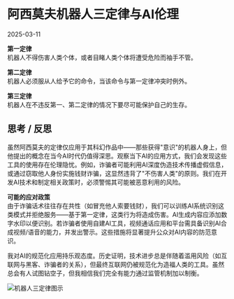 # 阿西莫夫机器人三定律与AI伦理
2025-03-11  

**第一定律**  
机器人不得伤害人类个体，或者目睹人类个体将遭受危险而袖手不管。  

**第二定律**  
机器人必须服从人给予它的命令，当该命令与第一定律冲突时例外。  

**第三定律**  
机器人在不违反第一、第二定律的情况下要尽可能保护自己的生存。  

## 思考 / 反思  
虽然阿西莫夫的定律仅应用于其科幻作品中——那些获得"意识"的机器人身上，但他提出的概念在当今AI时代仍值得深思。观察当下AI的应用方式，我们会发现这些工具的使用存在伦理隐忧。例如，诈骗者可能利用AI深度伪造技术传播虚假信息，或通过窃取他人身份实施钱财诈骗，这显然违背了"不伤害人类"的原则。我们在开发AI技术和制定相关政策时，必须警惕其可能被恶意利用的风险。  

**可能的应对政策**  
由于诈骗话术往往存在共性（如冒充他人索要钱财），我们可以训练AI系统识别这类模式并拒绝服务——基于第一定律，这类行为将造成伤害。AI生成内容应添加数字水印以便识别。若诈骗者使用自建AI工具，视频通话应用和平台需具备识别AI合成视频/语音的能力，并发出警示。这些措施将显著提升公众对AI内容的防范意识。  

我对AI的规范化应用持乐观态度。历史证明，技术进步总是伴随着滥用风险（如互联网与黑客、诈骗者的关系），但最终互联网仍被规范化为造福人类的工具。虽然总会有人试图钻空子，但我相信我们完全有能力通过监管机制加以制衡。      

![机器人三定律图示](https://www.researchgate.net/publication/369477508/figure/fig1/AS:11431281150203946@1681870771676/Isaac-Asimovs-three-laws-of-robotics.png)  